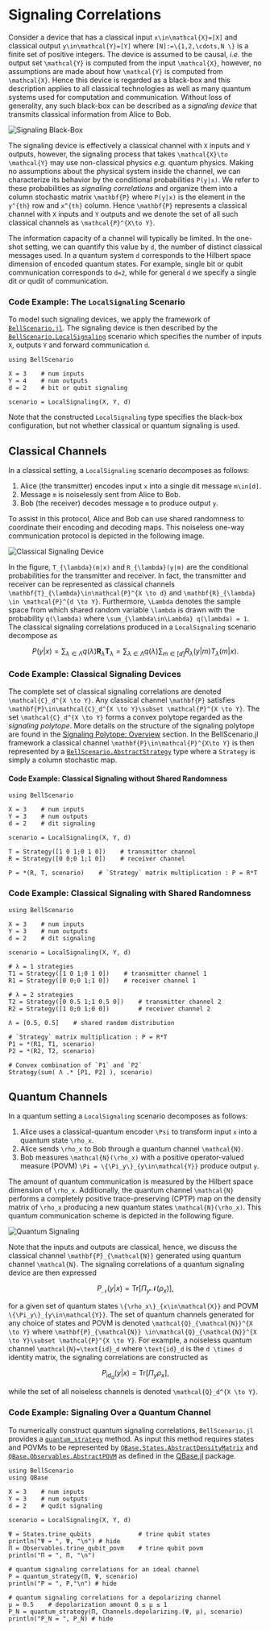 # Signaling Correlations

Consider a device that has a classical input ``x\in\mathcal{X}=[X]`` and classical
output ``y\in\mathcal{Y}=[Y]`` where ``[N]:=\{1,2,\cdots,N \}`` is a finite set of
positive integers.
The device is assumed to be causal, *i.e.* the output set ``\mathcal{Y}`` is computed
from the input ``\mathcal{X}``, however, no assumptions are made about how ``\mathcal{Y}``
is  computed  from  ``\mathcal{X}``.
Hence this device is regarded as a black-box and this description applies to all
classical technologies as well as many quantum systems used for computation and
communication.
Without loss of generality, any such black-box can be described as a *signaling device*
that transmits classical information from Alice to Bob.

![Signaling Black-Box](../assets/images/signaling_device.png)

The signaling device is effectively a classical channel with ``X`` inputs and ``Y``
outputs, however, the signaling process that takes ``\mathcal{X}\to \mathcal{Y}``
may use non-classical physics *e.g.* quantum physics.
Making no assumptions about the physical system inside the channel,
we can characterize its behavior by the conditional probabilities ``P(y|x)``.
We refer to these probabilities as *signaling correlations* and organize them
into a column stochastic matrix ``\mathbf{P}`` where ``P(y|x)`` is the
element in the ``y^{th}`` row and ``x^{th}`` column.
Hence ``\mathbf{P}`` represents a classical channel with ``X`` inputs and ``Y`` outputs
and we denote the set of all such classical channels as ``\mathcal{P}^{X\to Y}``.

The information capacity of a channel will typically be limited.
In the one-shot setting, we can quantify this value by ``d``, the number of distinct
classical messages used.
In a quantum system ``d`` corresponds to the Hilbert space dimension of
encoded quantum states.
For example, single bit or qubit communication corresponds to ``d=2``, while for general
``d`` we specify a single dit or qudit of communication.

###  Code Example: The `LocalSignaling` Scenario

To model such signaling devices, we apply the framework of [`BellScenario.jl`](https://chitambarlab.github.io/BellScenario.jl/stable/).
The signaling device is then described by the [`BellScenario.LocalSignaling`](https://chitambarlab.github.io/BellScenario.jl/stable/BellScenario/scenarios/#BellScenario.LocalSignaling)
scenario which specifies the number of inputs `X`, outputs `Y` and forward communication `d`.

```@example local_signaling_scenario
using BellScenario

X = 3    # num inputs
Y = 4    # num outputs
d = 2    # bit or qubit signaling

scenario = LocalSignaling(X, Y, d)
```

Note that the constructed `LocalSignaling` type specifies the black-box configuration,
but not whether classical or quantum signaling is used.

## Classical Channels

In a classical setting, a `LocalSignaling` scenario decomposes as follows:
1. Alice (the transmitter) encodes input ``x`` into a single dit message ``m\in[d]``.
2. Message ``m`` is noiselessly sent from Alice to Bob.
3. Bob (the receiver) decodes message ``m`` to  produce output ``y``.

To assist in this protocol, Alice and Bob can use shared randomness to coordinate
their encoding and decoding maps.
This noiseless one-way communication protocol is depicted in the following image.

![Classical Signaling Device](../assets/images/classical_signaling_device.png)

In the figure, ``T_{\lambda}(m|x)`` and ``R_{\lambda}(y|m)`` are the conditional probabilities
for the transmitter and receiver.
In fact, the transmitter and receiver can be represented as classical channels
``\mathbf{T}_{\lambda}\in\mathcal{P}^{X \to d}`` and ``\mathbf{R}_{\lambda} \in \mathcal{P}^{d \to Y}``.
Furthermore, ``\Lambda`` denotes the sample space from which  shared random variable ``\lambda``
is drawn with the probability ``q(\lambda)`` where ``\sum_{\lambda\in\Lambda} q(\lambda) = 1``.
The classical signaling correlations produced in a `LocalSignaling` scenario decompose
as

```math
P(y|x) = \sum_{\lambda\in\Lambda}q(\lambda)\mathbf{R}_\lambda\mathbf{T}_\lambda  = \sum_{\lambda\in\Lambda}q(\lambda) \sum_{m\in[d]}R_\lambda(y|m)T_\lambda(m|x).
```

### Code Example: Classical Signaling Devices

The complete set of classical signaling correlations are denoted ``\mathcal{C}_d^{X \to Y}``.
Any classical channel ``\mathbf{P}`` satisfies ``\mathbf{P}\in\mathcal{C}_d^{X \to Y}\subset \mathcal{P}^{X \to Y}``.
The set ``\mathcal{C}_d^{X \to Y}`` forms a convex polytope regarded as the *signaling polytope*.
More details on the structure of the signaling polytope are found in the [Signaling Polytope: Overview](@ref) section.
In the BellScenario.jl framework a classical channel ``\mathbf{P}\in\mathcal{P}^{X\to Y}`` is then represented by
a [`BellScenario.AbstractStrategy`](https://chitambarlab.github.io/BellScenario.jl/dev/BellScenario/strategies/#BellScenario.AbstractStrategy) type where a `Strategy` is simply a column stochastic map.

#### Code Example: Classical Signaling without Shared Randomness
```@example classical_channel_local_random
using BellScenario

X = 3    # num inputs
Y = 3    # num outputs
d = 2    # dit signaling

scenario = LocalSignaling(X, Y, d)

T = Strategy([1 0 1;0 1 0])    # transmitter channel
R = Strategy([0 0;0 1;1 0])    # receiver channel

P = *(R, T, scenario)    # `Strategy` matrix multiplication : P = R*T
```

### Code Example: Classical Signaling with Shared Randomness
```@example classical_channel_shared_random
using BellScenario

X = 3    # num inputs
Y = 3    # num outputs
d = 2    # dit signaling

scenario = LocalSignaling(X, Y, d)

# λ = 1 strategies
T1 = Strategy([1 0 1;0 1 0])    # transmitter channel 1
R1 = Strategy([0 0;0 1;1 0])    # receiver channel 1

# λ = 2 strategies
T2 = Strategy([0 0.5 1;1 0.5 0])    # transmitter channel 2
R2 = Strategy([1 0;0 1;0 0])        # receiver channel 2

Λ = [0.5, 0.5]    # shared random distribution

# `Strategy` matrix multiplication : P = R*T
P1 = *(R1, T1, scenario)
P2 = *(R2, T2, scenario)

# Convex combination of `P1` and `P2`
Strategy(sum( Λ .* [P1, P2] ), scenario)
```

## Quantum Channels

In a quantum setting a `LocalSignaling` scenario decomposes as follows:
1. Alice uses a classical-quantum encoder ``\Psi`` to transform input ``x`` into a quantum state ``\rho_x``.
2. Alice sends ``\rho_x`` to Bob through a quantum channel ``\mathcal{N}``.
3. Bob measures ``\mathcal{N}(\rho_x)`` with a positive operator-valued measure (POVM) ``\Pi = \{\Pi_y\}_{y\in\mathcal{Y}}`` produce output ``y``.

The amount of quantum communication is measured by the Hilbert space dimension of
``\rho_x``.
Additionally, the quantum channel ``\mathcal{N}`` performs a completely
positive trace-preserving (CPTP) map on the density matrix of ``\rho_x`` producing
a new quantum states ``\mathcal{N}(\rho_x)``.
This quantum communication scheme is depicted in the following figure.

![Quantum Signaling](../assets/images/quantum_signaling_device.png)

Note that the inputs and outputs are classical, hence, we discuss the classical
channel ``\mathbf{P}_{\mathcal{N}}`` generated using quantum channel ``\mathcal{N}``.
The signaling correlations of a quantum signaling device are then expressed

```math
P_{\mathcal{N}}(y|x) = \text{Tr}[\Pi_y \mathcal{N}(\rho_x)],
```

for a  given set  of quantum states ``\{\rho_x\}_{x\in\mathcal{X}}`` and POVM ``\{\Pi_y\}_{y\in\mathcal{Y}}``.
The set of quantum channels generated for any choice of states and POVM is denoted
``\mathcal{Q}_{\mathcal{N}}^{X \to Y}`` where ``\mathbf{P}_{\mathcal{N}} \in\mathcal{Q}_{\mathcal{N}}^{X \to Y}\subset \mathcal{P}^{X \to Y}``.
For example, a noiseless quantum channel ``\mathcal{N}=\text{id}_d`` where ``\text{id}_d``
is the ``d \times d`` identity matrix,
the signaling correlations are constructed as

```math
P_{\text{id}_d}(y|x) = \text{Tr}[\Pi_y \rho_x],
```

while the set of all noiseless channels is denoted ``\mathcal{Q}_d^{X \to Y}``.

### Code Example: Signaling Over a Quantum Channel

To numerically construct quantum signaling correlations, `BellScenario.jl` provides a [`quantum_strategy`](https://chitambarlab.github.io/BellScenario.jl/stable/BellScenario/strategies/#BellScenario.quantum_strategy) method.
As input this method requires states and POVMs to be represented by
[`QBase.States.AbstractDensityMatrix`](https://chitambarlab.github.io/QBase.jl/stable/submodules/States/#QBase.States.AbstractDensityMatrix)
and [`QBase.Observables.AbstractPOVM`](https://chitambarlab.github.io/QBase.jl/stable/submodules/Observables/#QBase.Observables.AbstractPOVM)
as defined in the [QBase.jl](https://chitambarlab.github.io/QBase.jl/stable/) package.

```@example quantum_signaling_channel
using BellScenario
using QBase

X = 3    # num inputs
Y = 3    # num outputs
d = 2    # qudit signaling

scenario = LocalSignaling(X, Y, d)

Ψ = States.trine_qubits             # trine qubit states
println("Ψ = ", Ψ, "\n") # hide
Π = Observables.trine_qubit_povm    # trine qubit povm
println("Π = ", Π, "\n")

# quantum signaling correlations for an ideal channel
P = quantum_strategy(Π, Ψ, scenario)
println("P = ", P,"\n") # hide

# quantum signaling correlations for a depolarizing channel
μ = 0.5    # depolarization amount 0 ≤ μ ≤ 1
P_N = quantum_strategy(Π, Channels.depolarizing.(Ψ, μ), scenario)
println("P_N = ", P_N) # hide
```
